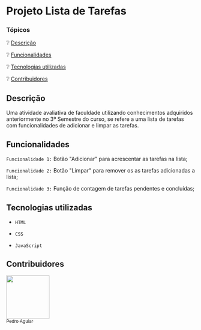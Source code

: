 # Projeto Lista de Tarefas

### Tópicos

:grey_question: [Descrição](#descrição)

:grey_question: [Funcionalidades](#funcionalidades)

:grey_question: [Tecnologias utilizadas](#tecnologias-utilizadas)

:grey_question: [Contribuidores](#contribuidores)


## Descrição

Uma atividade avaliativa de faculdade utilizando conhecimentos adquiridos anteriormente no 3º Semestre do curso, se refere a uma lista de tarefas com funcionalidades de adicionar e limpar as tarefas.

## Funcionalidades

`Funcionalidade 1:` Botão "Adicionar" para acrescentar as tarefas na lista;

`Funcionalidade 2:` Botão "Limpar" para remover os as tarefas adicionadas a lista;
 
`Funcionalidade 3:` Função de contagem de tarefas pendentes e concluídas;

## Tecnologias utilizadas

- `HTML`
  
- `CSS`

- `JavaScript`

## Contribuidores

[<img loading="lazy" src="https://avatars.githubusercontent.com/u/185980568?v=4" width=115><br><sub>Pedro Aguiar</sub>](https://github.com/pmadri)
